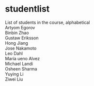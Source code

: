 
# studentlist
List of students in the course, alphabetical <br />
Artyom Egorov <br />
Binbin Zhao <br />
Gustaw Eriksson  <br />
Hong Jiang <br />
Jose Nakamoto <br />
Leo Dahl  <br />
María ueno Alvez <brr />     
Michael Landi <br />
Osheen Sharma <br />
Yuying Li <br />
Ziwei Liu <br /> 

